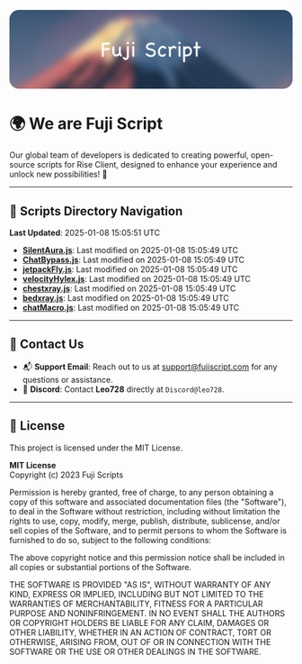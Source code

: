 ![Banner](.github/b.webp)

# 🌍 **We are Fuji Script**

Our global team of developers is dedicated to creating powerful, open-source scripts for Rise Client, designed to enhance your experience and unlock new possibilities! 🌟

---
<!-- SCRIPTS_NAVIGATION_START -->
## 📂 **Scripts Directory Navigation**

**Last Updated**: 2025-01-08 15:05:51 UTC

- **[SilentAura.js](scripts/SilentAura.js)**: Last modified on 2025-01-08 15:05:49 UTC
- **[ChatBypass.js](scripts/ChatBypass.js)**: Last modified on 2025-01-08 15:05:49 UTC
- **[jetpackFly.js](scripts/jetpackFly.js)**: Last modified on 2025-01-08 15:05:49 UTC
- **[velocityHylex.js](scripts/velocityHylex.js)**: Last modified on 2025-01-08 15:05:49 UTC
- **[chestxray.js](scripts/chestxray.js)**: Last modified on 2025-01-08 15:05:49 UTC
- **[bedxray.js](scripts/bedxray.js)**: Last modified on 2025-01-08 15:05:49 UTC
- **[chatMacro.js](scripts/chatMacro.js)**: Last modified on 2025-01-08 15:05:49 UTC

<!-- SCRIPTS_NAVIGATION_END -->

---

## 💬 **Contact Us**  
- 📬 **Support Email**: Reach out to us at [support@fujiscript.com](mailto:support@fujiscript.com) for any questions or assistance.  
- 💬 **Discord**: Contact **Leo728** directly at `Discord@leo728`.

---

## 📜 **License**

This project is licensed under the MIT License.  

**MIT License**  
Copyright (c) 2023 Fuji Scripts  

Permission is hereby granted, free of charge, to any person obtaining a copy of this software and associated documentation files (the "Software"), to deal in the Software without restriction, including without limitation the rights to use, copy, modify, merge, publish, distribute, sublicense, and/or sell copies of the Software, and to permit persons to whom the Software is furnished to do so, subject to the following conditions:  

The above copyright notice and this permission notice shall be included in all copies or substantial portions of the Software.  

THE SOFTWARE IS PROVIDED "AS IS", WITHOUT WARRANTY OF ANY KIND, EXPRESS OR IMPLIED, INCLUDING BUT NOT LIMITED TO THE WARRANTIES OF MERCHANTABILITY, FITNESS FOR A PARTICULAR PURPOSE AND NONINFRINGEMENT. IN NO EVENT SHALL THE AUTHORS OR COPYRIGHT HOLDERS BE LIABLE FOR ANY CLAIM, DAMAGES OR OTHER LIABILITY, WHETHER IN AN ACTION OF CONTRACT, TORT OR OTHERWISE, ARISING FROM, OUT OF OR IN CONNECTION WITH THE SOFTWARE OR THE USE OR OTHER DEALINGS IN THE SOFTWARE.  
